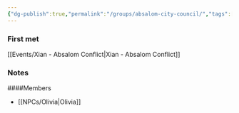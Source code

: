 ```yaml
---
{"dg-publish":true,"permalink":"/groups/absalom-city-council/","tags":["group"],"noteIcon":"group","created":"2024-01-06T13:55:36.781+01:00","updated":"2024-01-07T02:11:15.429+01:00"}
---
```


### First met
[[Events/Xian - Absalom Conflict\|Xian - Absalom Conflict]]
### Notes

####Members
- [[NPCs/Olivia\|Olivia]]